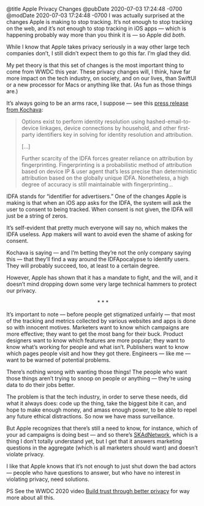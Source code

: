 @title Apple Privacy Changes
@pubDate 2020-07-03 17:24:48 -0700
@modDate 2020-07-03 17:24:48 -0700
I was actually surprised at the changes Apple is making to stop tracking. It’s not enough to stop tracking on the web, and it’s not enough to stop tracking in iOS apps — which is happening probably way more than you think it is — so Apple did <em>both</em>.

While I know that Apple takes privacy seriously in a way other large tech companies don’t, I still didn’t expect them to go this far. I’m glad they did.

My pet theory is that this set of changes is the most important thing to come from WWDC this year. These privacy changes will, I think, have far more impact on the tech industry, on society, and on our lives, than SwiftUI or a new processor for Macs or anything like that. (As fun as those things are.)

It’s always going to be an arms race, I suppose — see this [press release from Kochava](https://www.kochava.com/apple-announcements-at-wwdc-2020-challenge-marketers-to-tap-alternative-marketing-solutions/):

> Options exist to perform identity resolution using hashed-email-to-device linkages, device connections by household, and other first-party identifiers key in solving for identity resolution and attribution.
>
> […]
>
> Further scarcity of the IDFA forces greater reliance on attribution by fingerprinting. Fingerprinting is a probabilistic method of attribution based on device IP & user agent that’s less precise than deterministic attribution based on the globally unique IDFA. Nonetheless, a high degree of accuracy is still maintainable with fingerprinting…

IDFA stands for “identifier for advertisers.” One of the changes Apple is making is that when an iOS app asks for the IDFA, the system will ask the user to consent to being tracked. When consent is not given, the IDFA will just be a string of zeros.

It’s self-evident that pretty much everyone will say no, which makes the IDFA useless. App makers will want to avoid even the shame of asking for consent.

Kochava is saying — and I’m betting they’re not the only company saying this — that they’ll find a way around the IDFApocalypse to identify users. They will probably succeed, too, at least to a certain degree.

However, Apple has shown that it has a mandate to fight, and the will, and it doesn’t mind dropping down some very large technical hammers to protect our privacy.

<p style="text-align:center">* * *</p>

It’s important to note — before people get stigmatized unfairly — that most of the tracking and metrics collected by various websites and apps is done so with innocent motives. Marketers want to know which campaigns are more effective; they want to get the most bang for their buck. Product designers want to know which features are more popular; they want to know what’s working for people and what isn’t. Publishers want to know which pages people visit and how they got there. Engineers — like me — want to be warned of potential problems.

There’s nothing wrong with wanting those things! The people who want those things aren’t trying to snoop on people or anything — they’re using data to do their jobs better.

The problem is that the tech industry, in order to serve these needs, did what it always does: code up the thing, take the biggest bite it can, and hope to make enough money, and amass enough power, to be able to repel any future ethical distractions. So now we have mass surveillance.

But Apple recognizes that there’s still a need to know, for instance, which of your ad campaigns is doing best — and so there’s [SKAdNetwork](https://developer.apple.com/documentation/storekit/skadnetwork), which is a thing I don’t totally understand yet, but I get that it answers marketing questions in the aggregate (which is all marketers should want) and doesn’t violate privacy.

I like that Apple knows that it’s not enough to just shut down the bad actors — people who have questions to answer, but who have no interest in violating privacy, need solutions.

PS See the WWDC 2020 video [Build trust through better privacy](https://developer.apple.com/videos/play/wwdc2020/10676/) for way more about all this.
